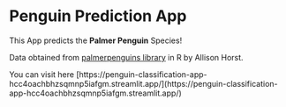 # Penguin Prediction App

This App predicts the **Palmer Penguin** Species!

Data obtained from [palmerpenguins library](https://github.com/allisonhorst/palmerpenguins) in R by Allison Horst.
<p>
You can visit here [https://penguin-classification-app-hcc4oachbhzsqmnp5iafgm.streamlit.app/](https://penguin-classification-app-hcc4oachbhzsqmnp5iafgm.streamlit.app/)</p>
